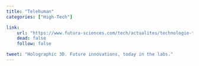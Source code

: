 ```yaml
---
title: "Telehuman"
categories: ["High-Tech"]

link:
    url: "https://www.futura-sciences.com/tech/actualites/technologie-telehuman-videoconference-hologramme-3d-grandeur-nature-38627/"
    dead: false
    follow: false

tweet: "Holographic 3D. Future innovations, today in the labs."
---
```

